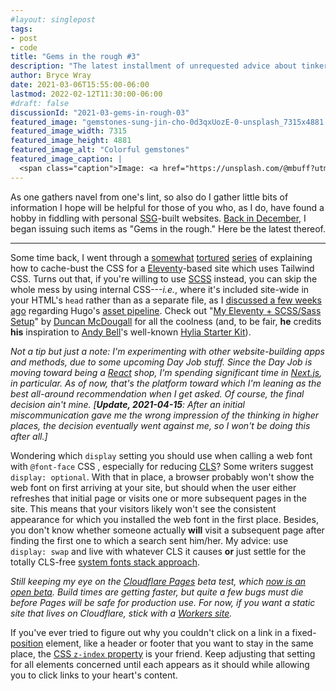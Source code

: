 ```yaml
---
#layout: singlepost
tags:
- post
- code
title: "Gems in the rough #3"
description: "The latest installment of unrequested advice about tinkering with websites."
author: Bryce Wray
date: 2021-03-06T15:55:00-06:00
lastmod: 2022-02-12T11:30:00-06:00
#draft: false
discussionId: "2021-03-gems-in-rough-03"
featured_image: "gemstones-sung-jin-cho-0d3qxUozE-0-unsplash_7315x4881.jpg"
featured_image_width: 7315
featured_image_height: 4881
featured_image_alt: "Colorful gemstones"
featured_image_caption: |
  <span class="caption">Image: <a href="https://unsplash.com/@mbuff?utm_source=unsplash&utm_medium=referral&utm_content=creditCopyText">Sung Jin Cho</a>; <a href="https://unsplash.com/s/photos/gemstones?utm_source=unsplash&utm_medium=referral&utm_content=creditCopyText">Unsplash</a></span>
---
```


As one gathers navel from one's lint, so also do I gather little bits of  information I hope will be helpful for those of you who, as I do, have found a hobby in fiddling with personal [SSG](https://jamstack.org/generators)-built websites. [Back in December](/posts/2020/12/gems-in-rough/), I began issuing such items as "Gems in the rough." Here be the latest thereof.

---

Some time back, I went through a [somewhat](/posts/2020/11/using-postcss-cache-busting-eleventy) [tortured](/posts/2020/12/cache-busting-eleventy-take-two) [series](/posts/2020/12/hashing-out-cache-busting-fix-eleventy/) of explaining how to cache-bust the CSS for a [Eleventy](https://11ty.dev)-based site which uses Tailwind CSS. Turns out that, if you're willing to use [SCSS](https://sass-lang.com) instead, you can skip the whole mess by using internal CSS---*i.e.*, where it's included site-wide in your HTML's `head` rather than as a separate file, as I [discussed a few weeks ago](/posts/2021/02/tailwind-head-hugo-pipes/) regarding Hugo's [asset pipeline](https://gohugo.io/hugo-pipes). Check out "[My Eleventy + SCSS/Sass Setup](https://www.belter.io/eleventy-sass-workflow/)" by [Duncan McDougall](https://twitter.com/duncanmcdougall) for all the coolness (and, to be fair, **he** credits **his** inspiration to [Andy Bell](https://twitter.com/piccalilli_)'s well-known [Hylia Starter Kit](https://hylia.website/)).

*Not a tip but just a note: I'm experimenting with other website-building apps and methods, due to some upcoming Day Job stuff. Since the Day Job is moving toward being a [React](https://reactjs.org) shop, I'm spending significant time in [Next.js](https://nextjs.org), in particular. As of now, that's the platform toward which I'm leaning as the best all-around recommendation when I get asked. Of course, the final decision ain't mine. [**Update, 2021-04-15**: After an initial miscommunication gave me the wrong impression of the thinking in higher places, the decision eventually went against me, so I won't be doing this after all.]*

Wondering which `display` setting you should use when calling a web font with `@font-face` CSS , especially for reducing [CLS](https://web.dev/cls/)? Some writers suggest `display: optional`. With that in place, a browser probably won't show the web font on first arriving at your site, but should when the user either refreshes that initial page or visits one or more subsequent pages in the site. This means that your visitors likely won't see the consistent appearance for which you installed the web font in the first place. Besides, you don't know whether someone actually **will** visit a subsequent page after finding the first one to which a search sent him/her. My advice: use `display: swap` and live with whatever CLS it causes **or** just settle for the totally CLS-free [system fonts stack approach](/posts/2018/10/web-typography-part-2/).

*Still keeping my eye on the [Cloudflare Pages](https://pages.cloudflare.com) beta test, which [now is an open beta](https://twitter.com/CloudflareDev/status/1366875729829400578). Build times are getting faster, but quite a few bugs must die before Pages will be safe for production use. For now, if you want a static site that lives on Cloudflare, stick with a [Workers site](https://developers.cloudflare.com/workers/platform/sites).*

If you've ever tried to figure out why you couldn't click on a link in a fixed-[position](https://developer.mozilla.org/en-US/docs/Web/CSS/position) element, like a header or footer that you want to stay in the same place, the [CSS `z-index` property](https://developer.mozilla.org/en-US/docs/Web/CSS/z-index) is your friend. Keep adjusting that setting for all elements concerned until each appears as it should while allowing you to click links to your heart's content.
